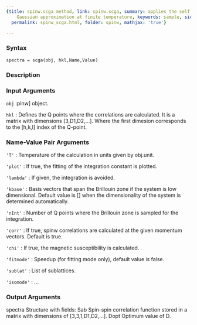 ```yaml
---
{title: spinw.scga method, link: spinw.scga, summary: applies the self consistent
    Gaussian approximation at finite temperature, keywords: sample, sidebar: sw_sidebar,
  permalink: spinw_scga.html, folder: spinw, mathjax: 'true'}

---
```


### Syntax

`spectra = scga(obj, hkl,Name,Value)`

### Description



### Input Arguments

`obj`
:pinw] object.

`hkl`
:    Defines the Q points where the correlations are calculated. It
     is a matrix with dimensions [3,D1,D2,...]. Where the first
     dimesion corresponds to the [h,k,l] index of the Q-point.

### Name-Value Pair Arguments

`'T'`
: Temperature of the calculation in units given by obj.unit.

`'plot'`
: If true, the fitting of the integration constant is plotted.

`'lambda'`
: If given, the integration is avoided.

`'kbase'`
: Basis vectors that span the Brillouin zone if the system is low
  dimensional. Default value is [] when the dimensionality of the
  system is determined automatically.

`'nInt'`
: Number of Q points where the Brillouin zone is sampled for the
  integration.

`'corr'`
: If true, spinw correlations are calculated at the given
  momentum vectors. Default is true.

`'chi'`
: If true, the magnetic susceptibility is calculated.

`'fitmode'`
:     Speedup (for fitting mode only), default value is false.

`'sublat'`
: List of sublattices.

`'isomode'`
: ...

### Output Arguments

spectra   Structure with fields:
  Sab     Spin-spin correlation function stored in a matrix with
          dimensions of [3,3,1,D1,D2,...].
  Dopt    Optimum value of D.

